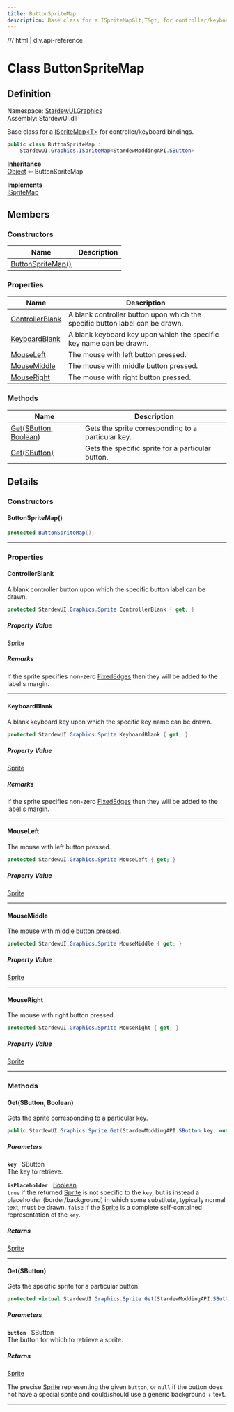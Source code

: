```yaml
---
title: ButtonSpriteMap
description: Base class for a ISpriteMap&lt;T&gt; for controller/keyboard bindings.
---
```


<link rel="stylesheet" href="/StardewUI/stylesheets/reference.css" />

/// html | div.api-reference

# Class ButtonSpriteMap

## Definition

<div class="api-definition" markdown>

Namespace: [StardewUI.Graphics](index.md)  
Assembly: StardewUI.dll  

</div>

Base class for a [ISpriteMap&lt;T&gt;](ispritemap-1.md) for controller/keyboard bindings.

```cs
public class ButtonSpriteMap : 
    StardewUI.Graphics.ISpriteMap<StardewModdingAPI.SButton>
```

**Inheritance**  
[Object](https://learn.microsoft.com/en-us/dotnet/api/system.object) ⇦ ButtonSpriteMap

**Implements**  
[ISpriteMap](ispritemap-1.md)<SButton>

## Members

### Constructors

 | Name | Description |
| --- | --- |
| [ButtonSpriteMap()](#buttonspritemap) |  | 

### Properties

 | Name | Description |
| --- | --- |
| [ControllerBlank](#controllerblank) | A blank controller button upon which the specific button label can be drawn. | 
| [KeyboardBlank](#keyboardblank) | A blank keyboard key upon which the specific key name can be drawn. | 
| [MouseLeft](#mouseleft) | The mouse with left button pressed. | 
| [MouseMiddle](#mousemiddle) | The mouse with middle button pressed. | 
| [MouseRight](#mouseright) | The mouse with right button pressed. | 

### Methods

 | Name | Description |
| --- | --- |
| [Get(SButton, Boolean)](#getsbutton-boolean) | Gets the sprite corresponding to a particular key. | 
| [Get(SButton)](#getsbutton) | Gets the specific sprite for a particular button. | 

## Details

### Constructors

#### ButtonSpriteMap()



```cs
protected ButtonSpriteMap();
```

-----

### Properties

#### ControllerBlank

A blank controller button upon which the specific button label can be drawn.

```cs
protected StardewUI.Graphics.Sprite ControllerBlank { get; }
```

##### Property Value

[Sprite](sprite.md)

##### Remarks

If the sprite specifies non-zero [FixedEdges](sprite.md#fixededges) then they will be added to the label's margin.

-----

#### KeyboardBlank

A blank keyboard key upon which the specific key name can be drawn.

```cs
protected StardewUI.Graphics.Sprite KeyboardBlank { get; }
```

##### Property Value

[Sprite](sprite.md)

##### Remarks

If the sprite specifies non-zero [FixedEdges](sprite.md#fixededges) then they will be added to the label's margin.

-----

#### MouseLeft

The mouse with left button pressed.

```cs
protected StardewUI.Graphics.Sprite MouseLeft { get; }
```

##### Property Value

[Sprite](sprite.md)

-----

#### MouseMiddle

The mouse with middle button pressed.

```cs
protected StardewUI.Graphics.Sprite MouseMiddle { get; }
```

##### Property Value

[Sprite](sprite.md)

-----

#### MouseRight

The mouse with right button pressed.

```cs
protected StardewUI.Graphics.Sprite MouseRight { get; }
```

##### Property Value

[Sprite](sprite.md)

-----

### Methods

#### Get(SButton, Boolean)

Gets the sprite corresponding to a particular key.

```cs
public StardewUI.Graphics.Sprite Get(StardewModdingAPI.SButton key, out System.Boolean isPlaceholder);
```

##### Parameters

**`key`** &nbsp; SButton  
The key to retrieve.

**`isPlaceholder`** &nbsp; [Boolean](https://learn.microsoft.com/en-us/dotnet/api/system.boolean)  
`true` if the returned [Sprite](sprite.md) is not specific to the `key`, but is instead a placeholder (border/background) in which some substitute, typically normal text, must be drawn. `false` if the [Sprite](sprite.md) is a complete self-contained representation of the `key`.

##### Returns

[Sprite](sprite.md)

-----

#### Get(SButton)

Gets the specific sprite for a particular button.

```cs
protected virtual StardewUI.Graphics.Sprite Get(StardewModdingAPI.SButton button);
```

##### Parameters

**`button`** &nbsp; SButton  
The button for which to retrieve a sprite.

##### Returns

[Sprite](sprite.md)

  The precise [Sprite](sprite.md) representing the given `button`, or `null` if the button does not have a special sprite and could/should use a generic background + text.

-----

